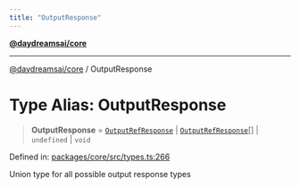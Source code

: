 ```yaml
---
title: "OutputResponse"
---
```


[**@daydreamsai/core**](./api-reference.md)

***

[@daydreamsai/core](./api-reference.md) / OutputResponse

# Type Alias: OutputResponse

> **OutputResponse** = [`OutputRefResponse`](./OutputRefResponse.md) \| [`OutputRefResponse`](./OutputRefResponse.md)[] \| `undefined` \| `void`

Defined in: [packages/core/src/types.ts:266](https://github.com/dojoengine/daydreams/blob/95678f46ea3908883ec80d853a28c9f23ca4f5c2/packages/core/src/types.ts#L266)

Union type for all possible output response types
